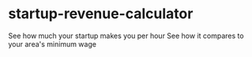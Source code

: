 # startup-revenue-calculator
See how much your startup makes you per hour
See how it compares to your area's minimum wage

